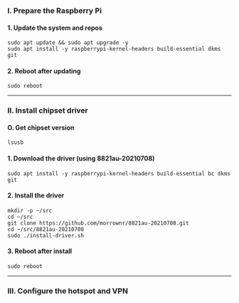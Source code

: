 ### I. Prepare the Raspberry Pi

#### 1. Update the system and repos

```shell
sudo apt update && sudo apt upgrade -y
sudo apt install -y raspberrypi-kernel-headers build-essential dkms git
```

#### 2. Reboot after updating

```shell
sudo reboot
```

---

### II. Install chipset driver

#### O. Get chipset version

```shell
lsusb
```

#### 1. Download the driver (using 8821au-20210708)

```shell
sudo apt install -y raspberrypi-kernel-headers build-essential bc dkms git
```

#### 2. Install the driver

```shell
mkdir -p ~/src
cd ~/src
git clone https://github.com/morrownr/8821au-20210708.git
cd ~/src/8821au-20210708
sudo ./install-driver.sh
```

#### 3. Reboot after install

```shell
sudo reboot
```
---

### III. Configure the hotspot and VPN

